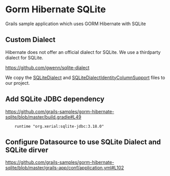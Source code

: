 # Gorm Hibernate SQLite

Grails sample application which uses GORM Hibernate with SQLite

## Custom Dialect

Hibernate does not offer an official dialect for SQLite. We use a thirdparty dialect for SQLite.

https://github.com/gwenn/sqlite-dialect

We copy the [SQLiteDialect](https://github.com/grails-samples/gorm-hibernate-sqlite/blob/master/src/main/groovy/org/hibernate/dialect/SQLiteDialect.java) 
and [SQLiteDialectIdentityColumnSupport](https://github.com/grails-samples/gorm-hibernate-sqlite/blob/master/src/main/groovy/org/hibernate/dialect/identity/SQLiteDialectIdentityColumnSupport.java)
files to our project.

## Add SQLite JDBC dependency

https://github.com/grails-samples/gorm-hibernate-sqlite/blob/master/build.gradle#L49

````
    runtime "org.xerial:sqlite-jdbc:3.18.0"
````

## Configure Datasource to use SQLite Dialect and SQLite dirver

https://github.com/grails-samples/gorm-hibernate-sqlite/blob/master/grails-app/conf/application.yml#L102
